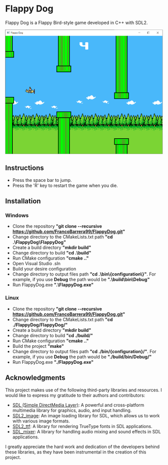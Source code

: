 # Flappy Dog

Flappy Dog is a Flappy Bird-style game developed in C++ with SDL2.

![Game Screenshot](screenshots/game.png)

## Instructions

- Press the space bar to jump.
- Press the 'R' key to restart the game when you die.

## Installation

### Windows

- Clone the repository **"git clone --recursive https://github.com/FrancoBarrera99/FlappyDog.git"**
- Change directory to the CMakeLists.txt path **"cd .\FlappyDog\FlappyDog\"**
- Create a build directory **"mkdir build"**
- Change directory to build **"cd .\build\"**
- Run CMake configuration **"cmake .."**
- Open Visual Studio .sln
- Build your desire configuration
- Change directory to output files path **"cd .\bin\\\{configuration\\}\"**. For example, if you use **Debug** the path would be **".\build\bin\Debug\"**
- Run FlappyDog.exe **".\FlappyDog.exe"**

### Linux

- Clone the repository **"git clone --recursive https://github.com/FrancoBarrera99/FlappyDog.git"**
- Change directory to the CMakeLists.txt path **"cd ./FlappyDog/FlappyDog/"**
- Create a build directory **"mkdir build"**
- Change directory to build **"cd ./build/"**
- Run CMake configuration **"cmake .."**
- Build the project **"make"**
- Change directory to output files path **"cd ./bin/{configuration}/"**. For example, if you use **Debug** the path would be **"./build/bin/Debug/"**
- Run FlappyDog.exe **"./FlappyDog.exe"**

## Acknowledgments

This project makes use of the following third-party libraries and resources. I would like to express my gratitude to their authors and contributors:

- [SDL (Simple DirectMedia Layer)](https://www.libsdl.org/): A powerful and cross-platform multimedia library for graphics, audio, and input handling.
- [SDL2_image](https://www.libsdl.org/projects/SDL_image/): An image loading library for SDL, which allows us to work with various image formats.
- [SDL2_ttf](https://www.libsdl.org/projects/SDL_ttf/): A library for rendering TrueType fonts in SDL applications.
- [SDL_mixer](https://www.libsdl.org/projects/SDL_mixer/): A library for handling audio mixing and sound effects in SDL applications.

I greatly appreciate the hard work and dedication of the developers behind these libraries, as they have been instrumental in the creation of this project.
